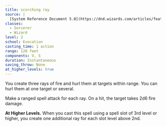 ```yaml
---
title: scorching ray
source: |
  [System Reference Document 5.0](https://dnd.wizards.com/articles/features/systems-reference-document-srd)
classes:
  - Sorcerer
  - Wizard
level: 2
school: Evocation
casting_time: 1 action
range: 120 feet
components: V, S
duration: Instantaneous
saving_throw: None
at_higher_levels: true
---
```


You create three rays of fire and hurl them at targets within range. You can hurl them at one target or several.

Make a ranged spell attack for each ray. On a hit, the target takes 2d6 fire damage.

**At Higher Levels.** When you cast this spell using a spell slot of 3rd level or higher, you create one additional ray for each slot level above 2nd.
